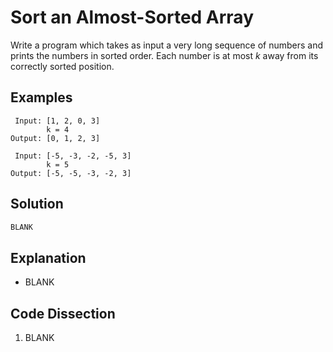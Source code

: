 # Sort an Almost-Sorted Array
Write a program which takes as input a very long sequence of numbers and prints the numbers in sorted order. Each number is at most _k_ away from its correctly sorted position.

## Examples
```
 Input: [1, 2, 0, 3]
        k = 4
Output: [0, 1, 2, 3]

 Input: [-5, -3, -2, -5, 3]
        k = 5
Output: [-5, -5, -3, -2, 3]
```

## Solution
```python
BLANK
```

## Explanation
* BLANK

## Code Dissection
1. BLANK